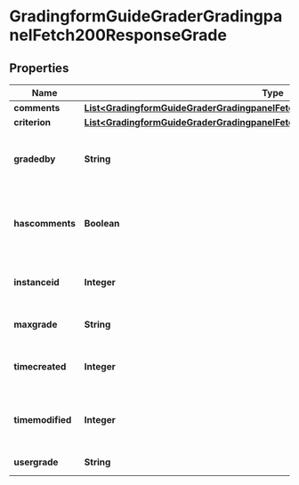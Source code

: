 

# GradingformGuideGraderGradingpanelFetch200ResponseGrade


## Properties

| Name | Type | Description | Notes |
|------------ | ------------- | ------------- | -------------|
|**comments** | [**List&lt;GradingformGuideGraderGradingpanelFetch200ResponseGradeCommentsInner&gt;**](GradingformGuideGraderGradingpanelFetch200ResponseGradeCommentsInner.md) |  |  |
|**criterion** | [**List&lt;GradingformGuideGraderGradingpanelFetch200ResponseGradeCriterionInner&gt;**](GradingformGuideGraderGradingpanelFetch200ResponseGradeCriterionInner.md) |  |  |
|**gradedby** | **String** | The assumed grader of this grading instance |  |
|**hascomments** | **Boolean** | Whether there are any frequently-used comments |  |
|**instanceid** | **Integer** | The id of the current grading instance |  |
|**maxgrade** | **String** | Max possible grade |  |
|**timecreated** | **Integer** | The time that the grade was created |  |
|**timemodified** | **Integer** | The time that the grade was last updated |  |
|**usergrade** | **String** | Current user grade |  |



